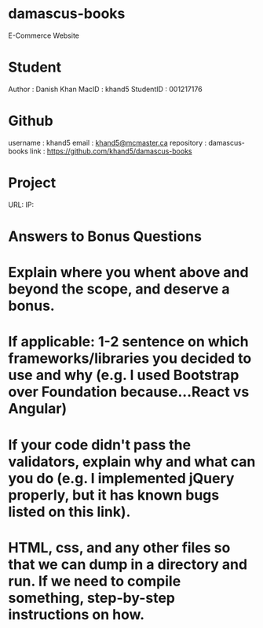 # damascus-books

E-Commerce Website

# Student

Author : Danish Khan
MacID : khand5
StudentID : 001217176

# Github

username : khand5
email : khand5@mcmaster.ca
repository : damascus-books
link : https://github.com/khand5/damascus-books

# Project

URL:
IP:

# Answers to Bonus Questions

# Explain where you whent above and beyond the scope, and deserve a bonus.

# If applicable: 1-2 sentence on which frameworks/libraries you decided to use and why (e.g. I used Bootstrap over Foundation because...React vs Angular)

# If your code didn't pass the validators, explain why and what can you do (e.g. I implemented jQuery properly, but it has known bugs listed on this link).

# HTML, css, and any other files so that we can dump in a directory and run. If we need to compile something, step-by-step instructions on how.
